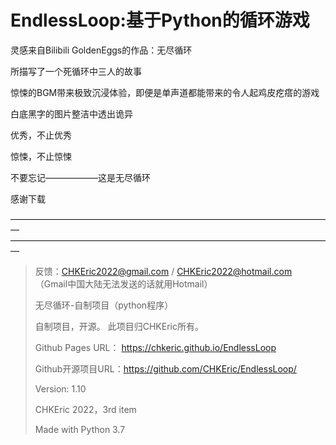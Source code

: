 # EndlessLoop:基于Python的循环游戏

灵感来自Bilibili GoldenEggs的作品：无尽循环

所描写了一个死循环中三人的故事

惊悚的BGM带来极致沉浸体验，即便是单声道都能带来的令人起鸡皮疙瘩的游戏

白底黑字的图片整洁中透出诡异

优秀，不止优秀

惊悚，不止惊悚

不要忘记——————这是无尽循环

感谢下载

—————————————————————————————————————
—————————————————————————————————————
>反馈：CHKEric2022@gmail.com / CHKEric2022@hotmail.com （Gmail中国大陆无法发送的话就用Hotmail）
>
>无尽循环-自制项目（python程序）
>  
>自制项目，开源。 此项目归CHKEric所有。
> 
>Github Pages URL： https://chkeric.github.io/EndlessLoop
>
>Github开源项目URL：https://github.com/CHKEric/EndlessLoop/
>
>Version: 1.10
>
>CHKEric 2022，3rd item
>
> Made with Python 3.7
